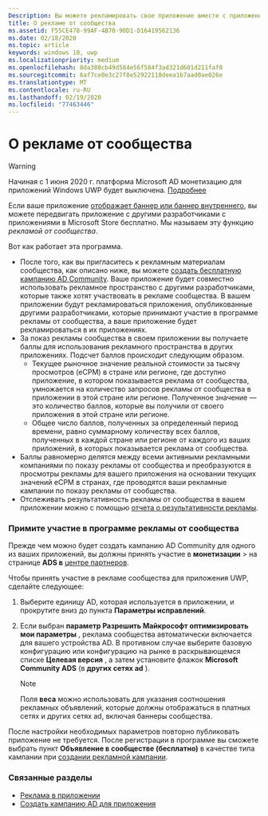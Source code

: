 ```yaml
---
Description: Вы можете рекламировать свое приложение вместе с приложениями, опубликованными другими разработчиками. Мы называем эту функцию рекламой от сообщества.
title: О рекламе от сообщества
ms.assetid: F55CE478-99AF-4B70-90D1-D16419562136
ms.date: 02/18/2020
ms.topic: article
keywords: windows 10, uwp
ms.localizationpriority: medium
ms.openlocfilehash: 8da380cb49d584e56f584f3ad321d601d211faf0
ms.sourcegitcommit: 6af7ce0e3c27f8e52922118deea1b7aad0ae026e
ms.translationtype: MT
ms.contentlocale: ru-RU
ms.lasthandoff: 02/19/2020
ms.locfileid: "77463446"
---
```

# <a name="about-community-ads"></a>О рекламе от сообщества

>[!WARNING]
> Начиная с 1 июня 2020 г. платформа Microsoft AD монетизацию для приложений Windows UWP будет выключена. [Подробнее](https://aka.ms/ad-monetization-shutdown)

Если ваше приложение [отображает баннер или баннер внутреннего](../monetize/display-ads-in-your-app.md), вы можете передвигать приложение с другими разработчиками с приложениями в Microsoft Store бесплатно. Мы называем эту функцию *рекламой от сообщества*.  

Вот как работает эта программа.

* После того, как вы пригласитесь к рекламным материалам сообщества, как описано ниже, вы можете [создать бесплатную кампанию AD Community](create-an-ad-campaign-for-your-app.md). Ваше приложение будет совместно использовать рекламное пространство с другими разработчиками, которые также хотят участвовать в рекламе сообщества. В вашем приложении будут рекламироваться приложения, опубликованные другими разработчиками, которые принимают участие в программе рекламы от сообщества, а ваше приложение будет рекламироваться в их приложениях.
* За показ рекламы сообщества в своем приложении вы получаете баллы для использования рекламного пространства в других приложениях. Подсчет баллов происходит следующим образом.
  * Текущее рыночное значение реальной стоимости за тысячу просмотров (eCPM) в стране или регионе, где доступно приложение, в котором показывается реклама от сообщества, умножается на количество запросов рекламы от сообщества в приложении в этой стране или регионе. Полученное значение — это количество баллов, которые вы получили от своего приложения в этой стране или регионе.
  * Общее число баллов, полученных за определенный период времени, равно суммарному количеству всех баллов, полученных в каждой стране или регионе от каждого из ваших приложений, в которых показывается реклама от сообщества.
* Баллы равномерно делятся между всеми активными рекламными компаниями по показу рекламы от сообщества и преобразуются в просмотры рекламы для вашего приложения на основании текущих значений eCPM в странах, где проводятся ваши рекламные кампании по показу рекламы от сообщества.
* Отслеживать результативность рекламы от сообщества в вашем приложении можно с помощью [отчета о результативности рекламы](advertising-performance-report.md).

### <a name="opt-in-to-community-ads"></a>Примите участие в программе рекламы от сообщества

Прежде чем можно будет создать кампанию AD Community для одного из ваших приложений, вы должны принять участие в **монетизации** &gt; на странице **ADS в** [центре партнеров](https://partner.microsoft.com/dashboard).

Чтобы принять участие в рекламе сообщества для приложения UWP, сделайте следующее:

1. Выберите единицу AD, которая используется в приложении, и прокрутите вниз до пункта **Параметры исправлений**.
2. Если выбран **параметр Разрешить Майкрософт оптимизировать мои параметры** , реклама сообщества автоматически включается для вашего устройства AD. В противном случае выберите базовую конфигурацию или конфигурацию на рынке в раскрывающемся списке **Целевая версия** , а затем установите флажок **Microsoft Community ADS** (в **других сетях ad** ).

    > [!NOTE]
    > Поля **веса** можно использовать для указания соотношения рекламных объявлений, которые должны отображаться в платных сетях и других сетях ad, включая баннеры сообщества.

После настройки необходимых параметров повторно публиковать приложение не требуется. После регистрации в программе вы сможете выбрать пункт **Объявление в сообществе (бесплатно)** в качестве типа кампании при [создании рекламной кампании](create-an-ad-campaign-for-your-app.md).

### <a name="related-topics"></a>Связанные разделы

* [Реклама в приложении](in-app-ads.md)
* [Создать кампанию AD для приложения](create-an-ad-campaign-for-your-app.md)
